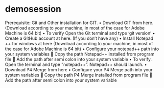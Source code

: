 # demosession

Prerequisite: Git and Other installation for GIT.
•	Download GIT from here. (Download according to your machine, in most of the case for Adobe Machine is 64 bit)
•	To verify Open the Git terminal and type ‘git version’
•	Create a GitHub account at here. (If you don’t have any)
•	Install Notepad ++ for windows at here (Download according to your machine, in most of the case for Adobe Machine is 64 bit)
•	Configure your notepad++ path into your system variables 
    	Copy the path Notepad++ installed from program file
    	Add the path after semi colon into your system variable 
•	To verify. Open the terminal and type “notepad++”. Notepad++ should launch.
•	Download P4 Merge from here
•	Configure your P4 Merge path into your system variables 
    	Copy the path P4 Merge installed from program file
    	Add the path after semi colon into your system variable 
